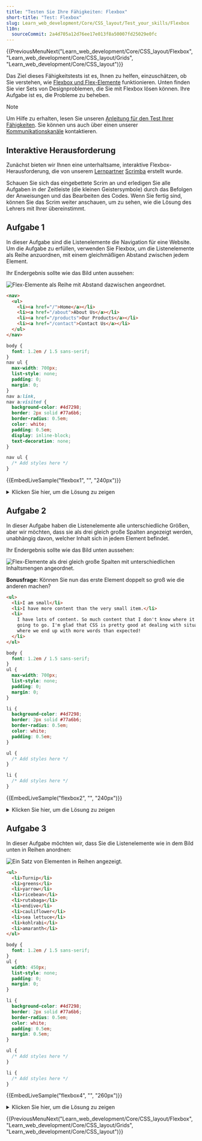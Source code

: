 ```yaml
---
title: "Testen Sie Ihre Fähigkeiten: Flexbox"
short-title: "Test: Flexbox"
slug: Learn_web_development/Core/CSS_layout/Test_your_skills/Flexbox
l10n:
  sourceCommit: 2a4d705a12d76ee17e013f8a50007fd25029e0fc
---
```


{{PreviousMenuNext("Learn_web_development/Core/CSS_layout/Flexbox", "Learn_web_development/Core/CSS_layout/Grids", "Learn_web_development/Core/CSS_layout")}}

Das Ziel dieses Fähigkeitstests ist es, Ihnen zu helfen, einzuschätzen, ob Sie verstehen, wie [Flexbox und Flex-Elemente](/de/docs/Learn_web_development/Core/CSS_layout/Flexbox) funktionieren. Unten finden Sie vier Sets von Designproblemen, die Sie mit Flexbox lösen können. Ihre Aufgabe ist es, die Probleme zu beheben.

> [!NOTE]
> Um Hilfe zu erhalten, lesen Sie unseren [Anleitung für den Test Ihrer Fähigkeiten](/de/docs/Learn_web_development#test_your_skills). Sie können uns auch über einen unserer [Kommunikationskanäle](/de/docs/MDN/Community/Communication_channels) kontaktieren.

## Interaktive Herausforderung

Zunächst bieten wir Ihnen eine unterhaltsame, interaktive Flexbox-Herausforderung, die von unserem [Lernpartner](/de/docs/MDN/Writing_guidelines/Learning_content#partner_links_and_embeds) [Scrimba](https://scrimba.com/home) erstellt wurde.

Schauen Sie sich das eingebettete Scrim an und erledigen Sie alle Aufgaben in der Zeitleiste (die kleinen Geistersymbole) durch das Befolgen der Anweisungen und das Bearbeiten des Codes. Wenn Sie fertig sind, können Sie das Scrim weiter anschauen, um zu sehen, wie die Lösung des Lehrers mit Ihrer übereinstimmt.

<scrim-inline url="https://scrimba.com/frontend-path-c0j/~03a" scrimtitle="Flexbox alignment challenges" survey="true"></scrim-inline>

## Aufgabe 1

In dieser Aufgabe sind die Listenelemente die Navigation für eine Website. Um die Aufgabe zu erfüllen, verwenden Sie Flexbox, um die Listenelemente als Reihe anzuordnen, mit einem gleichmäßigen Abstand zwischen jedem Element.

Ihr Endergebnis sollte wie das Bild unten aussehen:

![Flex-Elemente als Reihe mit Abstand dazwischen angeordnet.](flex-task1.png)

```html live-sample___flexbox1
<nav>
  <ul>
    <li><a href="/">Home</a></li>
    <li><a href="/about">About Us</a></li>
    <li><a href="/products">Our Products</a></li>
    <li><a href="/contact">Contact Us</a></li>
  </ul>
</nav>
```

```css live-sample___flexbox1
body {
  font: 1.2em / 1.5 sans-serif;
}
nav ul {
  max-width: 700px;
  list-style: none;
  padding: 0;
  margin: 0;
}
nav a:link,
nav a:visited {
  background-color: #4d7298;
  border: 2px solid #77a6b6;
  border-radius: 0.5em;
  color: white;
  padding: 0.5em;
  display: inline-block;
  text-decoration: none;
}

nav ul {
  /* Add styles here */
}
```

{{EmbedLiveSample("flexbox1", "", "240px")}}

<details>
<summary>Klicken Sie hier, um die Lösung zu zeigen</summary>

Sie können `display: flex` anwenden und die Abstände mit der Eigenschaft `justify-content` steuern:

```css
nav ul {
  display: flex;
  justify-content: space-between;
}
```

</details>

## Aufgabe 2

In dieser Aufgabe haben die Listenelemente alle unterschiedliche Größen, aber wir möchten, dass sie als drei gleich große Spalten angezeigt werden, unabhängig davon, welcher Inhalt sich in jedem Element befindet.

Ihr Endergebnis sollte wie das Bild unten aussehen:

![Flex-Elemente als drei gleich große Spalten mit unterschiedlichen Inhaltsmengen angeordnet.](flex-task2.png)

**Bonusfrage:** Können Sie nun das erste Element doppelt so groß wie die anderen machen?

```html live-sample___flexbox2
<ul>
  <li>I am small</li>
  <li>I have more content than the very small item.</li>
  <li>
    I have lots of content. So much content that I don't know where it is all
    going to go. I'm glad that CSS is pretty good at dealing with situations
    where we end up with more words than expected!
  </li>
</ul>
```

```css live-sample___flexbox2
body {
  font: 1.2em / 1.5 sans-serif;
}
ul {
  max-width: 700px;
  list-style: none;
  padding: 0;
  margin: 0;
}

li {
  background-color: #4d7298;
  border: 2px solid #77a6b6;
  border-radius: 0.5em;
  color: white;
  padding: 0.5em;
}

ul {
  /* Add styles here */
}

li {
  /* Add styles here */
}
```

{{EmbedLiveSample("flexbox2", "", "240px")}}

<details>
<summary>Klicken Sie hier, um die Lösung zu zeigen</summary>

Es ist am besten, Kurzschreibweisen zu verwenden, daher ist in diesem Szenario `flex: 1` wahrscheinlich die beste Antwort, und das optimalste Ergebnis wäre:

```css
ul {
  display: flex;
}

li {
  flex: 1;
}
```

Für die Bonusfrage fügen Sie einen Selektor hinzu, der das erste Element anspricht und `flex: 2;` (oder `flex: 2 0 0;` oder `flex-grow: 2`) setzt:

```css
li:first-child {
  flex: 2;
}
```

</details>

## Aufgabe 3

In dieser Aufgabe möchten wir, dass Sie die Listenelemente wie in dem Bild unten in Reihen anordnen:

![Ein Satz von Elementen in Reihen angezeigt.](flex-task4.png)

```html live-sample___flexbox4
<ul>
  <li>Turnip</li>
  <li>greens</li>
  <li>yarrow</li>
  <li>ricebean</li>
  <li>rutabaga</li>
  <li>endive</li>
  <li>cauliflower</li>
  <li>sea lettuce</li>
  <li>kohlrabi</li>
  <li>amaranth</li>
</ul>
```

```css live-sample___flexbox4
body {
  font: 1.2em / 1.5 sans-serif;
}
ul {
  width: 450px;
  list-style: none;
  padding: 0;
  margin: 0;
}

li {
  background-color: #4d7298;
  border: 2px solid #77a6b6;
  border-radius: 0.5em;
  color: white;
  padding: 0.5em;
  margin: 0.5em;
}

ul {
  /* Add styles here */
}

li {
  /* Add styles here */
}
```

{{EmbedLiveSample("flexbox4", "", "260px")}}

<details>
<summary>Klicken Sie hier, um die Lösung zu zeigen</summary>

Diese Aufgabe erfordert ein Verständnis der `flex-wrap` Eigenschaft, um Flexzeilen umzubrechen. Um sicherzustellen, dass Sie etwas erhalten, das wie das Beispiel aussieht, müssen Sie `flex: auto` auf das Kind setzen (oder `flex: 1 1 auto;`).

```css
ul {
  display: flex;
  flex-wrap: wrap;
}

li {
  flex: auto;
}
```

</details>

{{PreviousMenuNext("Learn_web_development/Core/CSS_layout/Flexbox", "Learn_web_development/Core/CSS_layout/Grids", "Learn_web_development/Core/CSS_layout")}}
